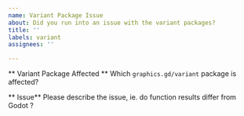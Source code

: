 ```yaml
---
name: Variant Package Issue
about: Did you run into an issue with the variant packages?
title: ''
labels: variant
assignees: ''

---
```


** Variant Package Affected **
Which `graphics.gd/variant` package is affected?

** Issue** 
Please describe the issue, ie. do function results differ from Godot ?
